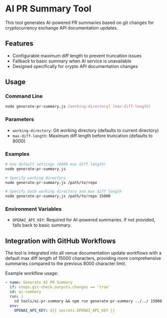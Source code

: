 # AI PR Summary Tool

This tool generates AI-powered PR summaries based on git changes for cryptocurrency exchange API documentation updates.

## Features

- Configurable maximum diff length to prevent truncation issues
- Fallback to basic summary when AI service is unavailable
- Designed specifically for crypto API documentation changes

## Usage

### Command Line

```bash
node generate-pr-summary.js [working-directory] [max-diff-length]
```

### Parameters

- `working-directory`: Git working directory (defaults to current directory)
- `max-diff-length`: Maximum diff length before truncation (defaults to 8000)

### Examples

```bash
# Use default settings (8000 max diff length)
node generate-pr-summary.js

# Specify working directory
node generate-pr-summary.js /path/to/repo

# Specify both working directory and max diff length
node generate-pr-summary.js /path/to/repo 15000
```

### Environment Variables

- `OPENAI_API_KEY`: Required for AI-powered summaries. If not provided, falls back to basic summary.

## Integration with GitHub Workflows

The tool is integrated into all venue documentation update workflows with a default max diff length of 15000 characters, providing more comprehensive summaries compared to the previous 8000 character limit.

Example workflow usage:
```yaml
- name: Generate AI PR Summary
  if: steps.git-check.outputs.changes == 'true'
  id: ai-summary
  run: |
    cd tools/ai-pr-summary && npm run generate-pr-summary ../../ 15000
  env:
    OPENAI_API_KEY: ${{ secrets.OPENAI_API_KEY }}
```